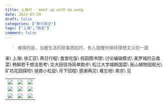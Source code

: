 ```yaml
---
title: 上海行 - meet up with bo.wang
date: 2023-07-29
draft: false
categories: ["旅行简记"]
tags: ["上海","朋友"]
comment: false
---
```


> 难得的是，当被生活的琐事困扰时，有人提醒你保持理想主义的一面

来\ 上海\ 徐汇区\ 两日行程\ 食堂吃饭\ 校园图书馆\ 讨论编辑模式\ 美罗城的云南菜\ 畅聊若干想法思考\ 交大田径场简单跑步\ 松江大学城韩国菜\ 辰山植物园观光\ 矿坑花园探险\ 拯救小松鼠\ 月下回程\ 感谢再见\ 难忘地\ 南京\ 见

<table>

<tr>
<td><img src="/image/shanghai/botanical-garden-1.JPG" /></td>
<td><img src="/image/shanghai/botanical-garden-2.JPG" /></td>
<td><img src="/image/shanghai/botanical-garden-3.JPG" /></td>
</tr>

<tr>
<td><img src="/image/shanghai/botanical-garden-4.JPG" /></td>
<td><img src="/image/shanghai/shanghai-jiaoda.JPG" /></td>
<td><img src="/image/shanghai/talk-mode-editing.JPG" /></td>
</tr>

<tr>
<td><img src="/image/shanghai/bowang-and-me.JPG" /></td>
<td><img src="/image/shanghai/bowang-and-lilin.JPG" /></td>
<td><img src="/image/shanghai/great-pic-by-lilin.JPG" /></td>
</tr>
<div>

</table>
